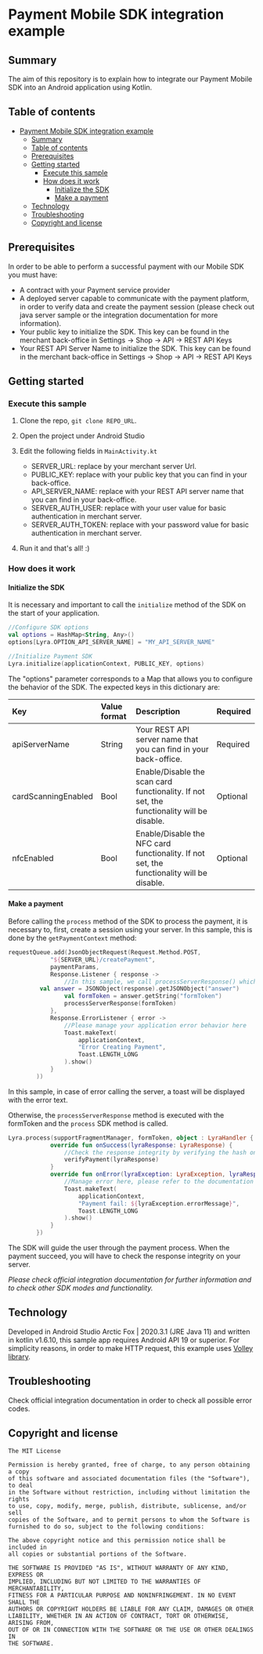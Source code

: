 # Payment Mobile SDK integration example

## Summary

The aim of this repository is to explain how to integrate our Payment Mobile SDK into an Android application using Kotlin.


## Table of contents

- [Payment Mobile SDK integration example](#payment-mobile-sdk-integration-example)
  - [Summary](#summary)
  - [Table of contents](#table-of-contents)
  - [Prerequisites](#prerequisites)
  - [Getting started](#getting-started)
    - [Execute this sample](#execute-this-sample)
    - [How does it work](#how-does-it-work)
      - [Initialize the SDK](#initialize-the-sdk)
      - [Make a payment](#make-a-payment)
  - [Technology](#technology)
  - [Troubleshooting](#troubleshooting)
  - [Copyright and license](#copyright-and-license)

## Prerequisites

In order to be able to perform a successful payment with our Mobile SDK you must have: 
* A contract with your Payment service provider
* A deployed server capable to communicate with the payment platform, in order to verify data and create the payment session (please check out java server sample or the integration documentation for more information).
* Your public key to initialize the SDK. This key can be found in the merchant back-office in Settings -> Shop -> API -> REST API Keys
* Your REST API Server Name to initialize the SDK. This key can be found in the merchant back-office in Settings -> Shop -> API -> REST API Keys

## Getting started

### Execute this sample

1. Clone the repo, `git clone REPO_URL`. 

2. Open the project under Android Studio

3. Edit the following fields in `MainActivity.kt`
    - SERVER_URL: replace by your merchant server Url.
    - PUBLIC_KEY: replace with your public key that you can find in your back-office.
    - API_SERVER_NAME: replace with your REST API server name that you can find in your back-office.
    - SERVER_AUTH_USER: replace with your user value for basic authentication in merchant server.
    - SERVER_AUTH_TOKEN: replace with your password value for basic authentication in merchant server.
    

4. Run it and that's all! :)

### How does it work

#### Initialize the SDK

It is necessary and important to call the `initialize` method of the SDK on the start of your application. 

```kotlin
//Configure SDK options
val options = HashMap<String, Any>()
options[Lyra.OPTION_API_SERVER_NAME] = "MY_API_SERVER_NAME"

//Initialize Payment SDK
Lyra.initialize(applicationContext, PUBLIC_KEY, options)
```

The "options" parameter corresponds to a Map that allows you to configure the behavior of the SDK. The expected keys in this dictionary are:

| Key                   | Value format | Description                                                        | Required   |
| :-------------------- | :----------- | :----------------------------------------------------------------- | :--------|
| apiServerName         | String       | Your REST API server name that you can find in your back-office.   | Required |
| cardScanningEnabled   | Bool         | Enable/Disable the scan card functionality. If not set, the functionality will be disable. | Optional |
| nfcEnabled            | Bool         | Enable/Disable the NFC card functionality. If not set, the functionality will be disable.  | Optional |


#### Make a payment

Before calling the `process` method of the SDK to process the payment,  it is necessary to, first, create a session using your server.
In this sample, this is done by the `getPaymentContext` method:

```kotlin
requestQueue.add(JsonObjectRequest(Request.Method.POST,
            "${SERVER_URL}/createPayment",
            paymentParams,
            Response.Listener { response ->
                //In this sample, we call processServerResponse() which execute the process method of the SDK with the formToken extracted from the serverResponse
		 val answer = JSONObject(response).getJSONObject("answer")
                val formToken = answer.getString("formToken")
                processServerResponse(formToken)
            },
            Response.ErrorListener { error ->
                //Please manage your application error behavior here
                Toast.makeText(
                    applicationContext,
                    "Error Creating Payment",
                    Toast.LENGTH_LONG
                ).show()
            }
        ))
```

In this sample, in case of error calling the server, a toast will be displayed with the error text.
  
Otherwise, the `processServerResponse` method is executed with the formToken and the `process` SDK method is called.

```kotlin
Lyra.process(supportFragmentManager, formToken, object : LyraHandler {
            override fun onSuccess(lyraResponse: LyraResponse) {
                //Check the response integrity by verifying the hash on your server
                verifyPayment(lyraResponse)
            }
            override fun onError(lyraException: LyraException, lyraResponse: LyraResponse?) {
                //Manage error here, please refer to the documentation for more information
                Toast.makeText(
                    applicationContext,
                    "Payment fail: ${lyraException.errorMessage}",
                    Toast.LENGTH_LONG
                ).show()
            }
        })
```

The SDK will guide the user through the payment process. When the payment succeed, you will have to check the response integrity on your server. 


*Please check official integration documentation for further information and to check other SDK modes and functionality.* 


## Technology

Developed in Android Studio Arctic Fox | 2020.3.1 (JRE Java 11) and written in kotlin v1.6.10, this sample app requires Android API 19 or superior.
For simplicity reasons, in order to make HTTP request, this example uses [Volley library](https://github.com/google/volley).

## Troubleshooting

Check official integration documentation in order to check all possible error codes.

## Copyright and license
	The MIT License

	Permission is hereby granted, free of charge, to any person obtaining a copy
	of this software and associated documentation files (the "Software"), to deal
	in the Software without restriction, including without limitation the rights
	to use, copy, modify, merge, publish, distribute, sublicense, and/or sell
	copies of the Software, and to permit persons to whom the Software is
	furnished to do so, subject to the following conditions:

	The above copyright notice and this permission notice shall be included in
	all copies or substantial portions of the Software.

	THE SOFTWARE IS PROVIDED "AS IS", WITHOUT WARRANTY OF ANY KIND, EXPRESS OR
	IMPLIED, INCLUDING BUT NOT LIMITED TO THE WARRANTIES OF MERCHANTABILITY,
	FITNESS FOR A PARTICULAR PURPOSE AND NONINFRINGEMENT. IN NO EVENT SHALL THE
	AUTHORS OR COPYRIGHT HOLDERS BE LIABLE FOR ANY CLAIM, DAMAGES OR OTHER
	LIABILITY, WHETHER IN AN ACTION OF CONTRACT, TORT OR OTHERWISE, ARISING FROM,
	OUT OF OR IN CONNECTION WITH THE SOFTWARE OR THE USE OR OTHER DEALINGS IN
	THE SOFTWARE.
